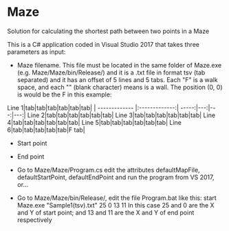 # Maze

Solution for calculating the shortest path between two points in a Maze

This is a C# application coded in Visual Studio 2017 that takes three parameters as input:

- Maze filename. This file must be located in the same folder of Maze.exe (e.g. Maze/Maze/bin/Release/) and it is a .txt file in format tsv (tab separated) and it has an offset of 5 lines and 5 tabs. Each "F" is a walk space, and each "" (blank character) means is a wall. The position (0, 0) is would be the F in this example:

Line 1|tab|tab|tab|tab|tab|tab|
| ------------- |:-------------:| -----:|---:|---:|---:|
Line 2|tab|tab|tab|tab|tab|tab|
Line 3|tab|tab|tab|tab|tab|tab|
Line 4|tab|tab|tab|tab|tab|tab|
Line 5|tab|tab|tab|tab|tab|tab|
Line 6|tab|tab|tab|tab|tab|F tab|


- Start point
- End point



- Go to Maze/Maze/Program.cs edit the attributes defaultMapFile, defaultStartPoint, defaultEndPoint and run the program from VS 2017, or...
- Go to Maze/Maze/bin/Release/, edit the file Program.bat like this: 
start Maze.exe "Sample1(tsv).txt" 25 0 13 11
In this case 25 and 0 are the X and Y of start point; and 13 and 11 are the X and Y of end point respectively
